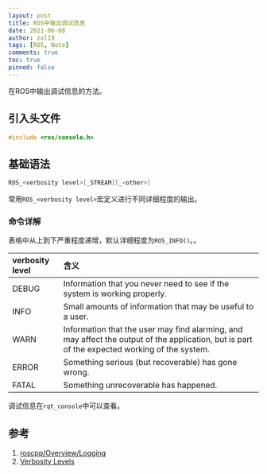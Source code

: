 ```yaml
---
layout: post
title: ROS中输出调试信息
date: 2021-06-08
author: zxl19
tags: [ROS, Note]
comments: true
toc: true
pinned: false
---
```


在ROS中输出调试信息的方法。

<!-- more -->

## 引入头文件

```cpp
#include <ros/console.h>
```

## 基础语法

```cpp
ROS_<verbosity level>[_STREAM][_<other>]
```

常用`ROS_<verbosity level>`宏定义进行不同详细程度的输出。

### 命令详解

表格中从上到下严重程度递增，默认详细程度为`ROS_INFO()`。。

| verbosity level | 含义 |
| :------ | :------|
| DEBUG | Information that you never need to see if the system is working properly. |
| INFO | Small amounts of information that may be useful to a user. |
| WARN | Information that the user may find alarming, and may affect the output of the application, but is part of the expected working of the system. |
| ERROR | Something serious (but recoverable) has gone wrong. |
| FATAL | Something unrecoverable has happened. |

调试信息在`rqt_console`中可以查看。

## 参考

1. [roscpp/Overview/Logging](http://wiki.ros.org/roscpp/Overview/Logging)
2. [Verbosity Levels](http://wiki.ros.org/Verbosity%20Levels)
